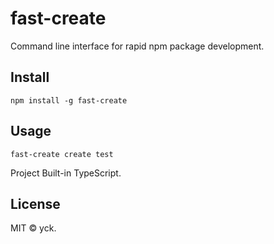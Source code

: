 # fast-create

Command line interface for rapid npm package development.

## Install

```
npm install -g fast-create
```

## Usage

```
fast-create create test
```

Project Built-in TypeScript.

## License

MIT © yck.
